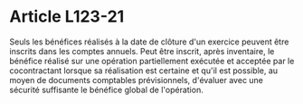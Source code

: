 # Article L123-21

Seuls les bénéfices réalisés à la date de clôture d'un exercice peuvent être inscrits dans les comptes annuels. Peut être inscrit, après inventaire, le bénéfice réalisé sur une opération partiellement exécutée et acceptée par le cocontractant lorsque sa réalisation est certaine et qu'il est possible, au moyen de documents comptables prévisionnels, d'évaluer avec une sécurité suffisante le bénéfice global de l'opération.